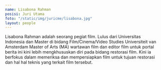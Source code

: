 ```yaml
---
name: Lisabona Rahman
posisi: Juri Utama
foto: "/static/img/juricme/lisabona.jpg"
layout: people
---
```


Lisabona Rahman adalah seorang pegiat film. Lulus dari Universitas  Indonesia dan Master di bidang Film/Cinema/Video Studies Universiteit  van Amsterdam Master of Arts (MA) wartawan film dan editor film untuk  portal berita ini kini lebih mengkhususkan diri pada bidang restorasi  film. Kini ia berfokus dalam memeriksa dan mempersiapkan film untuk  tujuan restorasi dan hal hal teknis yang terkait film tersebut.
